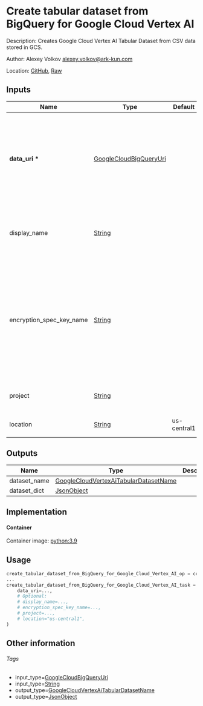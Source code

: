 <!-- BEGIN_GENERATED_CONTENT -->
# Create tabular dataset from BigQuery for Google Cloud Vertex AI

Description: Creates Google Cloud Vertex AI Tabular Dataset from CSV data stored in GCS.

Author: Alexey Volkov <alexey.volkov@ark-kun.com>

Location: [GitHub](https://github.com/Ark-kun/pipeline_components/blob/master/components/google-cloud/Vertex_AI/AutoML/Tables/Create_dataset/from_BigQuery/component.yaml), [Raw](https://raw.githubusercontent.com/Ark-kun/pipeline_components/master/components/google-cloud/Vertex_AI/AutoML/Tables/Create_dataset/from_BigQuery/component.yaml)

## Inputs

|Name|Type|Default|Description|
|-|-|-|-|
|**data_uri** **\***|[GoogleCloudBigQueryUri]||Google Cloud BigQuery URI pointing to the data that should be imported into the dataset.<br/>The bucket must be a regional bucket in the us-central1 region.<br/>The file name must have a (case-insensitive) '.CSV' file extension.|
|display_name|[String]||Display name for the AutoML Dataset.<br/>Allowed characters are ASCII Latin letters A-Z and a-z, an underscore (_), and ASCII digits 0-9.|
|encryption_spec_key_name|[String]||Optional. The Cloud KMS resource identifier of the customer<br/>managed encryption key used to protect a resource. Has the<br/>form:<br/>``projects/my-project/locations/my-region/keyRings/my-kr/cryptoKeys/my-key``.<br/>The key needs to be in the same region as where the compute<br/>resource is created.|
|project|[String]||Google Cloud project ID. If not set, the default one will be used.|
|location|[String]|us-central1|Google Cloud region. AutoML Tables only supports us-central1.|

## Outputs

|Name|Type|Description|
|-|-|-|
|dataset_name|[GoogleCloudVertexAiTabularDatasetName]||
|dataset_dict|[JsonObject]||

## Implementation

#### Container

Container image: [python:3.9](https://hub.docker.com/r/_/python)

## Usage

```python
create_tabular_dataset_from_BigQuery_for_Google_Cloud_Vertex_AI_op = components.load_component_from_url("https://raw.githubusercontent.com/Ark-kun/pipeline_components/master/components/google-cloud/Vertex_AI/AutoML/Tables/Create_dataset/from_BigQuery/component.yaml")
...
create_tabular_dataset_from_BigQuery_for_Google_Cloud_Vertex_AI_task = create_tabular_dataset_from_BigQuery_for_Google_Cloud_Vertex_AI_op(
    data_uri=...,
    # Optional:
    # display_name=...,
    # encryption_spec_key_name=...,
    # project=...,
    # location="us-central1",
)
```

## Other information

###### Tags

* input_type=[GoogleCloudBigQueryUri]
* input_type=[String]
* output_type=[GoogleCloudVertexAiTabularDatasetName]
* output_type=[JsonObject]

[GoogleCloudBigQueryUri]: https://github.com/Ark-kun/pipeline_components/tree/master/types/GoogleCloudBigQueryUri
[GoogleCloudVertexAiTabularDatasetName]: https://github.com/Ark-kun/pipeline_components/tree/master/types/GoogleCloudVertexAiTabularDatasetName
[JsonObject]: https://github.com/Ark-kun/pipeline_components/tree/master/types/JsonObject
[String]: https://github.com/Ark-kun/pipeline_components/tree/master/types/String
<!-- END_GENERATED_CONTENT -->
